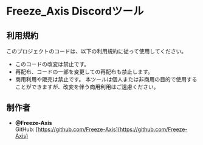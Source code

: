 # Freeze_Axis Discordツール

## 利用規約

このプロジェクトのコードは、以下の利用規約に従って使用してください。

- このコードの改変は禁止です。
- 再配布、コードの一部を変更しての再配布も禁止します。
- 商用利用や販売は禁止です。
  本ツールは個人または非商用の目的で使用することができますが、改変を伴う商用利用はご遠慮ください。

## 制作者

- **@Freeze-Axis**  
  GitHub: [https://github.com/Freeze-Axis](https://github.com/Freeze-Axis)
